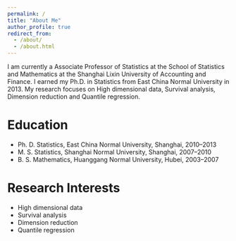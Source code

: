 ```yaml
---
permalink: /
title: "About Me"
author_profile: true
redirect_from: 
  - /about/
  - /about.html
---
```


I am currently a Associate Professor of Statistics at the School of Statistics and Mathematics at the Shanghai Lixin University of Accounting and Finance. I earned my Ph.D. in Statistics from East China Normal University in 2013. My research focuses on High dimensional data, Survival analysis, Dimension reduction and Quantile regression.
 
# Education

- Ph. D. Statistics, East China Normal University, Shanghai, 2010–2013
- M. S. Statistics, Shanghai Normal University, Shanghai, 2007–2010
- B. S. Mathematics, Huanggang Normal University, Hubei, 2003–2007

# Research Interests

- High dimensional data
- Survival analysis
- Dimension reduction
- Quantile regression
